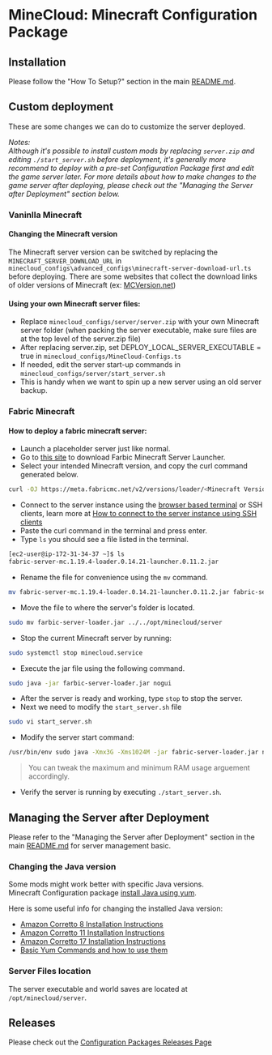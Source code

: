 # MineCloud: Minecraft Configuration Package

## Installation
Please follow the "How To Setup?" section in the main [README.md](../../README.md#how-to-setup). 


## Custom deployment 
These are some changes we can do to customize the server deployed.   

*Notes:  
Although it's possible to install custom mods by replacing `server.zip` and editing `./start_server.sh` before deployment, it's generally more recommend to deploy with a pre-set Configuration Package first and edit the game server later.
For more details about how to make changes to the game server after deploying, please check out the "Managing the Server after Deployment" section below.*

### Vaninlla Minecraft
#### Changing the Minecraft version
The Minecraft server version can be switched by replacing the `MINECRAFT_SERVER_DOWNLOAD_URL` in `minecloud_configs\advanced_configs\minecraft-server-download-url.ts` before deploying.
There are some websites that collect the download links of older versions of Minecraft (ex: [MCVersion.net](https://mcversions.net/))

#### Using your own Minecraft server files:
- Replace `minecloud_configs/server/server.zip` with your own Minecraft server folder (when packing the server executable, make sure files are at the top level of the server.zip file)
 - After replacing server.zip, set DEPLOY_LOCAL_SERVER_EXECUTABLE = true in `minecloud_configs/MineCloud-Configs.ts`
 - If needed, edit the server start-up commands in `minecloud_configs/server/start_server.sh`
 - This is handy when we want to spin up a new server using an old server backup.

### Fabric Minecraft
#### How to deploy a fabric minecraft server:
- Launch a placeholder server just like normal.
- Go to [this site](https://fabricmc.net/use/server/) to download Farbic Minecraft Server Launcher.
- Select your intended Minecraft version, and copy the curl command generated below.

```bash
curl -OJ https://meta.fabricmc.net/v2/versions/loader/<Minecraft Version>/<Fabric Loader Version>/<Installer Version>/server/jar
```

- Connect to the server instance using the [browser based terminal](../../README.md##accessing-the-server-terminal) or SSH clients, learn more at [How to connect to the server instance using SSH clients](../../README.md#managing-server-files)
- Paste the curl command in the terminal and press enter.
- Type `ls` you should see a file listed in the terminal.

```bash
[ec2-user@ip-172-31-34-37 ~]$ ls
fabric-server-mc.1.19.4-loader.0.14.21-launcher.0.11.2.jar
```

- Rename the file for convenience using the `mv` command.

```bash
mv fabric-server-mc.1.19.4-loader.0.14.21-launcher.0.11.2.jar fabric-server-loader.jar
```

- Move the file to where the server's folder is located.

```bash
sudo mv farbic-server-loader.jar ../../opt/minecloud/server
```

- Stop the current Minecraft server by running:

```bash
sudo systemctl stop minecloud.service
```

- Execute the jar file using the following command.

```bash
sudo java -jar farbic-server-loader.jar nogui
```

- After the server is ready and working, type `stop` to stop the server.
- Next we need to modify the `start_server.sh` file

```bash
sudo vi start_server.sh
```
- Modify the server start command:

```bash
/usr/bin/env sudo java -Xmx3G -Xms1024M -jar fabric-server-loader.jar nogui
```
> You can tweak the maximum and minimum RAM usage arguement accordingly.

- Verify the server is running by executing `./start_server.sh`.

## Managing the Server after Deployment
Please refer to the "Managing the Server after Deployment" section in the main [README.md](../../README.md#managing-the-server-after-deployment) for server management basic. 

### Changing the Java version
Some mods might work better with specific Java versions.  
Minecraft Configuration package [install Java using yum](https://github.com/VeriorPies/MineCloud/blob/9b4d7edee351a5d3b8fcb191d34ae4f6f00a586b/minecloud_configs/advanced_configs/custom-instance-init.ts#L16). 
 
Here is some useful info for changing the installed Java version:  
- [Amazon Corretto 8 Installation Instructions](https://docs.aws.amazon.com/corretto/latest/corretto-8-ug/amazon-linux-install.html)
- [Amazon Corretto 11 Installation Instructions](https://docs.aws.amazon.com/corretto/latest/corretto-11-ug/amazon-linux-install.html)
- [Amazon Corretto 17 Installation Instructions](https://docs.aws.amazon.com/corretto/latest/corretto-17-ug/amazon-linux-install.html)
- [Basic Yum Commands and how to use them](http://yum.baseurl.org/wiki/YumCommands.html)

### Server Files location
The server executable and world saves are located at `/opt/minecloud/server`.

## Releases
Please check out the [Configuration Packages Releases Page](../RELEASES.md)
